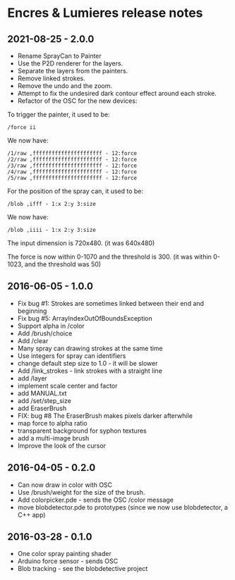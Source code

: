 # Encres & Lumieres release notes

## 2021-08-25 - 2.0.0
- Rename SprayCan to Painter
- Use the P2D renderer for the layers.
- Separate the layers from the painters.
- Remove linked strokes.
- Remove the undo and the zoom.
- Attempt to fix the undesired dark contour effect around each stroke.
- Refactor of the OSC for the new devices:

To trigger the painter, it used to be:

```
/force ii
```

We now have:

```
/1/raw ,ffffffffffffffffffffff - 12:force
/2/raw ,ffffffffffffffffffffff - 12:force
/3/raw ,ffffffffffffffffffffff - 12:force
/4/raw ,ffffffffffffffffffffff - 12:force
/5/raw ,ffffffffffffffffffffff - 12:force
```

For the position of the spray can, it used to be:

```
/blob ,ifff - 1:x 2:y 3:size
```

We now have:

```
/blob ,iiii - 1:x 2:y 3:size
```

The input dimension is 720x480. (it was 640x480)

The force is now within 0-1070 and the threshold is 300.
(it was within 0-1023, and the threshold was 50)


## 2016-06-05 - 1.0.0

* Fix bug #1: Strokes are sometimes linked between their end and beginning
* Fix bug #5: ArrayIndexOutOfBoundsException
* Support alpha in /color
* Add /brush/choice
* Add /clear
* Many spray can drawing strokes at the same time
* Use integers for spray can identifiers
* change default step size to 1.0 - it will be slower
* Add /link_strokes - link strokes with a straight line
* add /layer
* implement scale center and factor
* add MANUAL.txt
* add /set/step_size
* add EraserBrush
* FIX: bug #8 The EraserBrush makes pixels darker afterwhile
* map force to alpha ratio
* transparent background for syphon textures
* add a multi-image brush
* Improve the look of the cursor


## 2016-04-05 - 0.2.0

* Can now draw in color with OSC
* Use /brush/weight for the size of the brush.
* Add colorpicker.pde - sends the OSC /color message
* move blobdetector.pde to prototypes (since we now use blobdetector, a C++ app)


## 2016-03-28 - 0.1.0

* One color spray painting shader
* Arduino force sensor - sends OSC
* Blob tracking - see the blobdetective project

